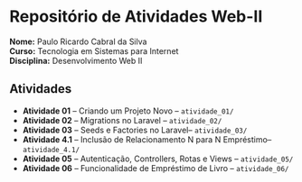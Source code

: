 # Repositório de Atividades Web-II

**Nome:** Paulo Ricardo Cabral da Silva  
**Curso:** Tecnologia em Sistemas para Internet  
**Disciplina:** Desenvolvimento Web II

## Atividades

- **Atividade 01** – Criando um Projeto Novo – `atividade_01/`  
- **Atividade 02** – Migrations no Laravel – `atividade_02/`
- **Atividade 03** – Seeds e Factories no Laravel– `atividade_03/`
- **Atividade 4.1** – Inclusão de Relacionamento N para N Empréstimo– `atividade_4.1/`
- **Atividade 05** – Autenticação, Controllers, Rotas e Views – `atividade_05/`
- **Atividade 06** –  Funcionalidade de Empréstimo de Livro – `atividade_06/`

